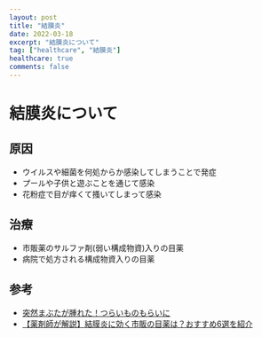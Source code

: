 ```yaml
---
layout: post
title: "結膜炎"
date: 2022-03-18
excerpt: "結膜炎について"
tag: ["healthcare", "結膜炎"]
healthcare: true
comments: false
---
```


# 結膜炎について

## 原因
 - ウイルスや細菌を何処からか感染してしまうことで発症
 - プールや子供と遊ぶことを通じて感染
 - 花粉症で目が痒くて搔いてしまって感染

## 治療
 - 市販薬のサルファ剤(弱い構成物資)入りの目薬
 - 病院で処方される構成物資入りの目薬

## 参考
 - [突然まぶたが腫れた！つらいものもらいに](https://jp.rohto.com/rohto-koukin/)
 - [【薬剤師が解説】結膜炎に効く市販の目薬は？おすすめ6選を紹介](https://www.kusurinomadoguchi.com/column/conjunctivitis-otc-2-20587/)
